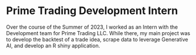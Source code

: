 # Prime Trading Development Intern
Over the course of the Summer of 2023, I worked as an Intern with the Development team for Prime Trading LLC. While there, my main project was to develop the backtest of a trade idea, scrape data to leverage Generative AI, and develop an R shiny application.
